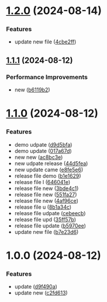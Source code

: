 # [1.2.0](https://github.com/mayurluhar/semantic-test/compare/v1.1.1...v1.2.0) (2024-08-14)


### Features

* update new file ([4cbe2ff](https://github.com/mayurluhar/semantic-test/commit/4cbe2ff0b1d6e82cfc2db90cd3349e35f705dc15))

## [1.1.1](https://github.com/mayurluhar/semantic-test/compare/v1.1.0...v1.1.1) (2024-08-12)


### Performance Improvements

* new ([b6119b2](https://github.com/mayurluhar/semantic-test/commit/b6119b2ea76c318f9709bc08c2471f72473cc05e))

# [1.1.0](https://github.com/mayurluhar/semantic-test/compare/v1.0.0...v1.1.0) (2024-08-12)


### Features

* demo udpate ([d9d5bfa](https://github.com/mayurluhar/semantic-test/commit/d9d5bfa8e8d3219eedb00bf9d61f2b3ef5a67f4f))
* demo update ([017a67d](https://github.com/mayurluhar/semantic-test/commit/017a67db89f6b5d416786cf48d1bf89341d4dae0))
* new new ([ac8bc3e](https://github.com/mayurluhar/semantic-test/commit/ac8bc3eafce6e287c705e753867c9ab9b8a081e9))
* new udpate release ([44d5fea](https://github.com/mayurluhar/semantic-test/commit/44d5feacb178b43e62aa71918be068a068ac8cf7))
* new update came ([e8fe5e6](https://github.com/mayurluhar/semantic-test/commit/e8fe5e630a56d86dc3ff347b299603af44c0e29f))
* release file demo ([b1e1629](https://github.com/mayurluhar/semantic-test/commit/b1e16299baf1d62500ae26aead5bfaf3564c501e))
* release file l ([646041e](https://github.com/mayurluhar/semantic-test/commit/646041ef25356fad22e37d9457be78cd97ce24fa))
* release file new ([3bde4c1](https://github.com/mayurluhar/semantic-test/commit/3bde4c14e3daf98bf36f101941796d24bff676f3))
* release file new ([551fa27](https://github.com/mayurluhar/semantic-test/commit/551fa278e135e03525c6e09270fc60384323acaa))
* release file new ([4af96ce](https://github.com/mayurluhar/semantic-test/commit/4af96ce6e1f1460961db2eaca71270e501f74271))
* release file u ([8b1a34c](https://github.com/mayurluhar/semantic-test/commit/8b1a34c2875698a08dc66824b54c908fd38373a6))
* release file udpate ([cebeecb](https://github.com/mayurluhar/semantic-test/commit/cebeecb93a7f2dff5cfd56cbea37e767ffa8eb36))
* release file upd ([35ff57b](https://github.com/mayurluhar/semantic-test/commit/35ff57b63d1a71ab819851ea61f4da896ad04fa9))
* release file update ([b5970ee](https://github.com/mayurluhar/semantic-test/commit/b5970eef3db0203f1020a0e36bac9a2c008bbbff))
* update new file ([b7e23d6](https://github.com/mayurluhar/semantic-test/commit/b7e23d6935ad861aad0121a13b608b8ee453b178))

# 1.0.0 (2024-08-12)


### Features

* update ([d9f490a](https://github.com/mayurluhar/semantic-test/commit/d9f490a3248892e5ee2f8dc29c9f345a7d925665))
* update new ([c2fd613](https://github.com/mayurluhar/semantic-test/commit/c2fd6138e1d16daedffbcc80d6503f34a0bd139c))
